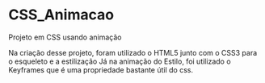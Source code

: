 # CSS_Animacao
 Projeto em CSS usando animação

Na criação desse projeto, foram utilizado o HTML5 junto com o CSS3 para o esqueleto e a estilização
Já na animação do Estilo, foi utilizado o Keyframes que é uma propriedade bastante útil do css.

